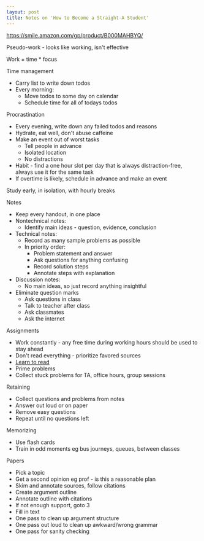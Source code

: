 ```yaml
---
layout: post
title: Notes on 'How to Become a Straight-A Student'
---
```


<https://smile.amazon.com/gp/product/B000MAHBYQ/>

Pseudo-work - looks like working, isn't effective

Work = time * focus

Time management
  * Carry list to write down todos
  * Every morning:
    * Move todos to some day on calendar
    * Schedule time for all of todays todos
  
Procrastination
  * Every evening, write down any failed todos and reasons
  * Hydrate, eat well, don't abuse caffeine
  * Make an event out of worst tasks
    * Tell people in advance
    * Isolated location
    * No distractions
  * Habit - find a one hour slot per day that is always distraction-free, always use it for the same task
  * If overtime is likely, schedule in advance and make an event
  
Study early, in isolation, with hourly breaks

Notes
  * Keep every handout, in one place
  * Nontechnical notes:
    * Identify main ideas - question, evidence, conclusion
  * Technical notes:
    * Record as many sample problems as possible
    * In priority order:
      * Problem statement and answer
      * Ask questions for anything confusing
      * Record solution steps
      * Annotate steps with explanation
  * Discussion notes:
    * No main ideas, so just record anything insightful
  * Eliminate question marks
    * Ask questions in class
    * Talk to teacher after class
    * Ask classmates
    * Ask the internet

Assignments
  * Work constantly - any free time during working hours should be used to stay ahead
  * Don't read everything - prioritize favored sources
  * [Learn to read](http://scattered-thoughts.net/blog/2016/08/15/notes-on-how-to-read-a-book/)
  * Prime problems
  * Collect stuck problems for TA, office hours, group sessions

Retaining
  * Collect questions and problems from notes
  * Answer out loud or on paper
  * Remove easy questions
  * Repeat until no questions left
  
Memorizing
  * Use flash cards
  * Train in odd moments eg bus journeys, queues, between classes

Papers
  * Pick a topic
  * Get a second opinion eg prof - is this a reasonable plan
  * Skim and annotate sources, follow citations
  * Create argument outline
  * Annotate outline with citations
  * If not enough support, goto 3
  * Fill in text
  * One pass to clean up argument structure
  * One pass out loud to clean up awkward/wrong grammar
  * One pass for sanity checking
